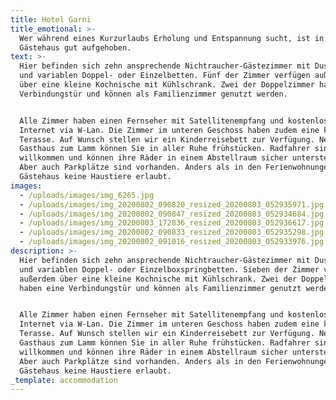 ```yaml
---
title: Hotel Garni
title_emotional: >-
  Wer während eines Kurzurlaubs Erholung und Entspannung sucht, ist in unserem
  Gästehaus gut aufgehoben.
text: >-
  Hier befinden sich zehn ansprechende Nichtraucher-Gästezimmer mit Dusche/WC
  und variablen Doppel- oder Einzelbetten. Fünf der Zimmer verfügen außerdem
  über eine kleine Kochnische mit Kühlschrank. Zwei der Doppelzimmer haben eine
  Verbindungstür und können als Familienzimmer genutzt werden.


  Alle Zimmer haben einen Fernseher mit Satellitenempfang und kostenloses
  Internet via W-Lan. Die Zimmer im unteren Geschoss haben zudem eine kleine
  Terasse. Auf Wunsch stellen wir ein Kinderreisebett zur Verfügung. Nebenan im
  Gasthaus zum Lamm können Sie in aller Ruhe frühstücken. Radfahrer sind uns
  willkommen und können ihre Räder in einem Abstellraum sicher unterstellen.
  Aber auch Parkplätze sind vorhanden. Anders als in den Ferienwohnungen sind im
  Gästehaus keine Haustiere erlaubt.
images:
  - /uploads/images/img_6265.jpg
  - /uploads/images/img_20200802_090820_resized_20200803_052935971.jpg
  - /uploads/images/img_20200802_090847_resized_20200803_052934684.jpg
  - /uploads/images/img_20200803_172836_resized_20200803_052936617.jpg
  - /uploads/images/img_20200802_090833_resized_20200803_052935298.jpg
  - /uploads/images/img_20200802_091016_resized_20200803_052933976.jpg
description: >-
  Hier befinden sich zehn ansprechende Nichtraucher-Gästezimmer mit Dusche/WC
  und variablen Doppel- oder Einzelboxspringbetten. Sieben der Zimmer verfügen
  außerdem über eine kleine Kochnische mit Kühlschrank. Zwei der Doppelzimmer
  haben eine Verbindungstür und können als Familienzimmer genutzt werden.


  Alle Zimmer haben einen Fernseher mit Satellitenempfang und kostenloses
  Internet via W-Lan. Die Zimmer im unteren Geschoss haben zudem eine kleine
  Terasse. Auf Wunsch stellen wir ein Kinderreisebett zur Verfügung. Nebenan im
  Gasthaus zum Lamm können Sie in aller Ruhe frühstücken. Radfahrer sind uns
  willkommen und können ihre Räder in einem Abstellraum sicher unterstellen.
  Aber auch Parkplätze sind vorhanden. Anders als in den Ferienwohnungen sind im
  Gästehaus keine Haustiere erlaubt.
_template: accommodation
---
```


